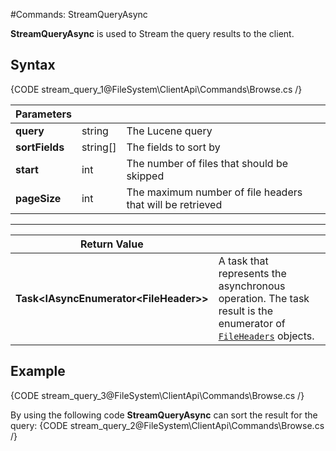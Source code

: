 #Commands: StreamQueryAsync

**StreamQueryAsync** is used to Stream the query results to the client.

## Syntax

{CODE stream_query_1@FileSystem\ClientApi\Commands\Browse.cs /}

| Parameters | | |
| ------------- | ------------- | ----- |
| **query** | string | The Lucene query |
| **sortFields** | string[] | The fields to sort by |
| **start** | int | The number of files that should be skipped |
| **pageSize** | int | The maximum number of file headers that will be retrieved |

<hr />

| Return Value | |
| ------------- | ------------- |
| **Task&lt;IAsyncEnumerator&lt;FileHeader&gt;&gt;** | A task that represents the asynchronous operation. The task result is the enumerator of [`FileHeaders`](../../../../../glossary/file-header) objects. |


## Example

{CODE stream_query_3@FileSystem\ClientApi\Commands\Browse.cs /}   

By using the following code **StreamQueryAsync** can sort the result for the query:
{CODE stream_query_2@FileSystem\ClientApi\Commands\Browse.cs /}
